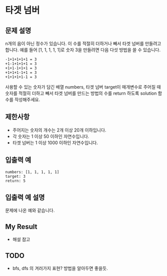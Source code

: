 # 타겟 넘버

## 문제 설명

n개의 음이 아닌 정수가 있습니다. 이 수를 적절히 더하거나 빼서 타겟 넘버를 만들려고 합니다. 예를 들어 [1, 1, 1, 1, 1]로 숫자 3을 만들려면 다음 다섯 방법을 쓸 수 있습니다.

```
-1+1+1+1+1 = 3
+1-1+1+1+1 = 3
+1+1-1+1+1 = 3
+1+1+1-1+1 = 3
+1+1+1+1-1 = 3
```

사용할 수 있는 숫자가 담긴 배열 numbers, 타겟 넘버 target이 매개변수로 주어질 때 숫자를 적절히 더하고 빼서 타겟 넘버를 만드는 방법의 수를 return 하도록 solution 함수를 작성해주세요.

## 제한사항

  - 주어지는 숫자의 개수는 2개 이상 20개 이하입니다.
  - 각 숫자는 1 이상 50 이하인 자연수입니다.
  - 타겟 넘버는 1 이상 1000 이하인 자연수입니다.

## 입출력 예

```
numbers: [1, 1, 1, 1, 1]	
target: 3
return: 5
```

## 입출력 예 설명

문제에 나온 예와 같습니다.

## My Result

- 해설 참고

## TODO

- bfs, dfs 의 겨러가지 표현? 방법을 알아두면 좋을듯.
